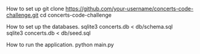 How to set up
git clone https://github.com/your-username/concerts-code-challenge.git
cd concerts-code-challenge

How to set up the databases.
sqlite3 concerts.db < db/schema.sql    
sqlite3 concerts.db < db/seed.sql    

How to run the application.
python main.py
